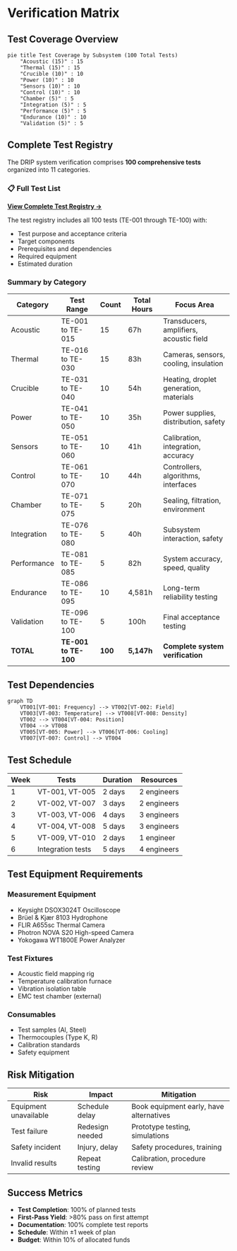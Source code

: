 # Verification Matrix

## Test Coverage Overview

```mermaid
pie title Test Coverage by Subsystem (100 Total Tests)
    "Acoustic (15)" : 15
    "Thermal (15)" : 15
    "Crucible (10)" : 10
    "Power (10)" : 10
    "Sensors (10)" : 10
    "Control (10)" : 10
    "Chamber (5)" : 5
    "Integration (5)" : 5
    "Performance (5)" : 5
    "Endurance (10)" : 10
    "Validation (5)" : 5
```

## Complete Test Registry

The DRIP system verification comprises **100 comprehensive tests** organized into 11 categories. 

### 📋 Full Test List
**[View Complete Test Registry →](test-registry.md)**

The test registry includes all 100 tests (TE-001 through TE-100) with:
- Test purpose and acceptance criteria
- Target components
- Prerequisites and dependencies
- Required equipment
- Estimated duration

### Summary by Category

| Category | Test Range | Count | Total Hours | Focus Area |
|----------|------------|-------|-------------|------------|
| Acoustic | TE-001 to TE-015 | 15 | 67h | Transducers, amplifiers, acoustic field |
| Thermal | TE-016 to TE-030 | 15 | 83h | Cameras, sensors, cooling, insulation |
| Crucible | TE-031 to TE-040 | 10 | 54h | Heating, droplet generation, materials |
| Power | TE-041 to TE-050 | 10 | 35h | Power supplies, distribution, safety |
| Sensors | TE-051 to TE-060 | 10 | 41h | Calibration, integration, accuracy |
| Control | TE-061 to TE-070 | 10 | 44h | Controllers, algorithms, interfaces |
| Chamber | TE-071 to TE-075 | 5 | 20h | Sealing, filtration, environment |
| Integration | TE-076 to TE-080 | 5 | 40h | Subsystem interaction, safety |
| Performance | TE-081 to TE-085 | 5 | 82h | System accuracy, speed, quality |
| Endurance | TE-086 to TE-095 | 10 | 4,581h | Long-term reliability testing |
| Validation | TE-096 to TE-100 | 5 | 100h | Final acceptance testing |
| **TOTAL** | **TE-001 to TE-100** | **100** | **5,147h** | **Complete system verification** |

## Test Dependencies

```mermaid
graph TD
    VT001[VT-001: Frequency] --> VT002[VT-002: Field]
    VT003[VT-003: Temperature] --> VT008[VT-008: Density]
    VT002 --> VT004[VT-004: Position]
    VT004 --> VT008
    VT005[VT-005: Power] --> VT006[VT-006: Cooling]
    VT007[VT-007: Control] --> VT004
```

## Test Schedule

| Week | Tests | Duration | Resources |
|------|-------|----------|-----------|
| 1 | VT-001, VT-005 | 2 days | 2 engineers |
| 2 | VT-002, VT-007 | 3 days | 2 engineers |
| 3 | VT-003, VT-006 | 4 days | 3 engineers |
| 4 | VT-004, VT-008 | 5 days | 3 engineers |
| 5 | VT-009, VT-010 | 2 days | 1 engineer |
| 6 | Integration tests | 5 days | 4 engineers |

## Test Equipment Requirements

### Measurement Equipment
- Keysight DSOX3024T Oscilloscope
- Brüel & Kjær 8103 Hydrophone
- FLIR A655sc Thermal Camera
- Photron NOVA S20 High-speed Camera
- Yokogawa WT1800E Power Analyzer

### Test Fixtures
- Acoustic field mapping rig
- Temperature calibration furnace
- Vibration isolation table
- EMC test chamber (external)

### Consumables
- Test samples (Al, Steel)
- Thermocouples (Type K, R)
- Calibration standards
- Safety equipment

## Risk Mitigation

| Risk | Impact | Mitigation |
|------|--------|------------|
| Equipment unavailable | Schedule delay | Book equipment early, have alternatives |
| Test failure | Redesign needed | Prototype testing, simulations |
| Safety incident | Injury, delay | Safety procedures, training |
| Invalid results | Repeat testing | Calibration, procedure review |

## Success Metrics

- **Test Completion**: 100% of planned tests
- **First-Pass Yield**: >80% pass on first attempt
- **Documentation**: 100% complete test reports
- **Schedule**: Within ±1 week of plan
- **Budget**: Within 10% of allocated funds
